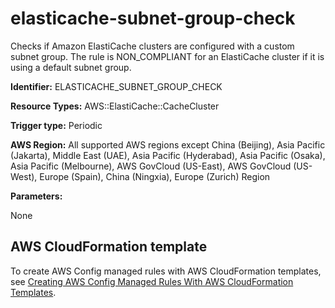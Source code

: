 # elasticache\-subnet\-group\-check<a name="elasticache-subnet-group-check"></a>

Checks if Amazon ElastiCache clusters are configured with a custom subnet group\. The rule is NON\_COMPLIANT for an ElastiCache cluster if it is using a default subnet group\. 

**Identifier:** ELASTICACHE\_SUBNET\_GROUP\_CHECK

**Resource Types:** AWS::ElastiCache::CacheCluster

**Trigger type:** Periodic

**AWS Region:** All supported AWS regions except China \(Beijing\), Asia Pacific \(Jakarta\), Middle East \(UAE\), Asia Pacific \(Hyderabad\), Asia Pacific \(Osaka\), Asia Pacific \(Melbourne\), AWS GovCloud \(US\-East\), AWS GovCloud \(US\-West\), Europe \(Spain\), China \(Ningxia\), Europe \(Zurich\) Region

**Parameters:**

None  

## AWS CloudFormation template<a name="w2aac12c33c15b9d305c17"></a>

To create AWS Config managed rules with AWS CloudFormation templates, see [Creating AWS Config Managed Rules With AWS CloudFormation Templates](aws-config-managed-rules-cloudformation-templates.md)\.